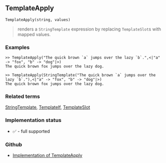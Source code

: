 ## TemplateApply

```
TemplateApply(string, values)
```

> renders a  `StringTemplate` expression by replacing  `TemplateSlot`s with mapped values.
	 

### Examples

```
>> TemplateApply("The quick brown `a` jumps over the lazy `b`.",<|"a" -> "fox", "b" -> "dog"|>)
The quick brown fox jumps over the lazy dog.

>> TemplateApply(StringTemplate("The quick brown `a` jumps over the lazy `b`."),<|"a" -> "fox", "b" -> "dog"|>)
The quick brown fox jumps over the lazy dog.
```

### Related terms 
[StringTemplate](StringTemplate.md), [TemplateIf](TemplateIf.md), [TemplateSlot](TemplateSlot.md)

### Implementation status

* &#x2705; - full supported

### Github

* [Implementation of TemplateApply](https://github.com/axkr/symja_android_library/blob/master/symja_android_library/matheclipse-core/src/main/java/org/matheclipse/core/builtin/StringFunctions.java#L2710) 
